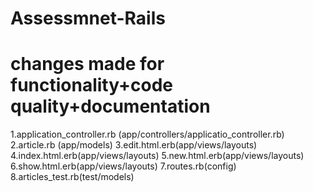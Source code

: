 # Assessmnet-Rails

# changes made for functionality+code quality+documentation 
1.application_controller.rb (app/controllers/applicatio_controller.rb) 
2.article.rb (app/models)
3.edit.html.erb(app/views/layouts) 
4.index.html.erb(app/views/layouts)
5.new.html.erb(app/views/layouts) 
6.show.html.erb(app/views/layouts) 
7.routes.rb(config)
8.articles_test.rb(test/models)
